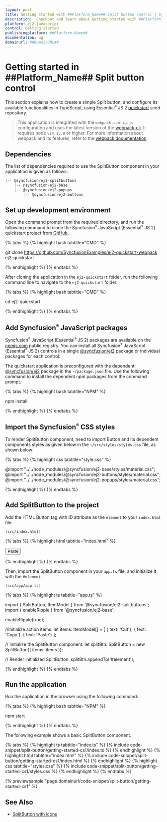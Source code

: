 ```yaml
---
layout: post
title: Getting started with ##Platform_Name## Split button control | Syncfusion
description:  Checkout and learn about Getting started with ##Platform_Name## Split button control of Syncfusion Essential JS 2 and more details.
platform: ej2-javascript
control: Getting started 
publishingplatform: ##Platform_Name##
documentation: ug
domainurl: ##DomainURL##
---
```


# Getting started in ##Platform_Name## Split button control

This section explains how to create a simple Split button, and configure its available functionalities in TypeScript, using Essential<sup style="font-size:70%">&reg;</sup> JS 2 [quickstart](https://github.com/SyncfusionExamples/ej2-quickstart-webpack) seed repository.

> This application is integrated with the `webpack.config.js` configuration and uses the latest version of the [webpack-cli](https://webpack.js.org/api/cli/#commands). It requires node `v14.15.0` or higher. For more information about webpack and its features, refer to the [webpack documentation](https://webpack.js.org/guides/getting-started/).

## Dependencies

The list of dependencies required to use the SplitButton component in your application is given as follows:

```js
|-- @syncfusion/ej2-splitbuttons
    |-- @syncfusion/ej2-base
    |-- @syncfusion/ej2-popups
        |-- @syncfusion/ej2-buttons
```

## Set up development environment

Open the command prompt from the required directory, and run the following command to clone the Syncfusion<sup style="font-size:70%">&reg;</sup> JavaScript (Essential<sup style="font-size:70%">&reg;</sup> JS 2) quickstart project from [GitHub](https://github.com/SyncfusionExamples/ej2-quickstart-webpack).

{% tabs %}
{% highlight bash tabtitle="CMD" %}

git clone https://github.com/SyncfusionExamples/ej2-quickstart-webpack ej2-quickstart

{% endhighlight %}
{% endtabs %}

After cloning the application in the `ej2-quickstart` folder, run the following command line to navigate to the `ej2-quickstart` folder.

{% tabs %}
{% highlight bash tabtitle="CMD" %}

cd ej2-quickstart

{% endhighlight %}
{% endtabs %}

## Add Syncfusion<sup style="font-size:70%">&reg;</sup> JavaScript packages

Syncfusion<sup style="font-size:70%">&reg;</sup> JavaScript (Essential<sup style="font-size:70%">&reg;</sup> JS 2) packages are available on the [npmjs.com](https://www.npmjs.com/~syncfusionorg) public registry. You can install all Syncfusion<sup style="font-size:70%">&reg;</sup> JavaScript (Essential<sup style="font-size:70%">&reg;</sup> JS 2) controls in a single [@syncfusion/ej2](https://www.npmjs.com/package/@syncfusion/ej2) package or individual packages for each control.

The quickstart application is preconfigured with the dependent [@syncfusion/ej2](https://www.npmjs.com/package/@syncfusion/ej2) package in the `~/package.json` file. Use the following command to install the dependent npm packages from the command prompt.

{% tabs %}
{% highlight bash tabtitle="NPM" %}

npm install

{% endhighlight %}
{% endtabs %}

## Import the Syncfusion<sup style="font-size:70%">&reg;</sup> CSS styles

To render SplitButton component, need to import Button and its dependent components styles as given below in the `~/src/styles/styles.css` file, as shown below: 

{% tabs %}
{% highlight css tabtitle="style.css" %}

@import "../../node_modules/@syncfusion/ej2-base/styles/material.css";
@import "../../node_modules/@syncfusion/ej2-buttons/styles/material.css";
@import "../../node_modules/@syncfusion/ej2-popups/styles/material.css";

{% endhighlight %}
{% endtabs %}

## Add SplitButton to the project

Add the HTML Button tag with ID attribute as the `element` to your `index.html` file.

`[src/index.html]`

{% tabs %}
{% highlight html tabtitle="index.html" %}

<!DOCTYPE html>
<html lang="en">

<head>
    <title>Essential JS 2</title>
    <meta charset="utf-8" />
    <meta name="viewport" content="width=device-width, initial-scale=1.0, user-scalable=no" />
    <meta name="description" content="Essential JS 2" />
    <meta name="author" content="Syncfusion" />
    <link rel="shortcut icon" href="resources/favicon.ico" />
    <link href="https://maxcdn.bootstrapcdn.com/bootstrap/3.3.7/css/bootstrap.min.css" rel="stylesheet" />
</head>

<body>
    <div>
        <!--Element which is going to render-->
        <button id="element">Paste</button>
    </div>

</body>

</html>

{% endhighlight %}
{% endtabs %}

Then, import the SplitButton component in your `app.ts` file, and initialize it with the `#element`.

`[src/app/app.ts]`

{% tabs %}
{% highlight ts tabtitle="app.ts" %}

import { SplitButton, ItemModel } from '@syncfusion/ej2-splitbuttons';
import { enableRipple } from '@syncfusion/ej2-base';

enableRipple(true);

//Initialize action items.
let items: ItemModel[] = [
     { text: 'Cut'},
     { text: 'Copy'},
     { text: 'Paste'}
     ];

// Initialize the SplitButton component.
let splitBtn: SplitButton = new SplitButton({ items: items });

// Render initialized SplitButton.
splitBtn.appendTo('#element');

{% endhighlight %}
{% endtabs %}

## Run the application

Run the application in the browser using the following command:

{% tabs %}
{% highlight bash tabtitle="NPM" %}

npm start

{% endhighlight %}
{% endtabs %}

The following example shows a basic SplitButton component.

{% tabs %}
{% highlight ts tabtitle="index.ts" %}
{% include code-snippet/split-button/getting-started-cs1/index.ts %}
{% endhighlight %}
{% highlight html tabtitle="index.html" %}
{% include code-snippet/split-button/getting-started-cs1/index.html %}
{% endhighlight %}
{% highlight css tabtitle="styles.css" %}
{% include code-snippet/split-button/getting-started-cs1/styles.css %}
{% endhighlight %}
{% endtabs %}
          
{% previewsample "page.domainurl/code-snippet/split-button/getting-started-cs1" %}

## See Also

* [SplitButton with icons](./icons-and-separator#splitbutton-icons)
